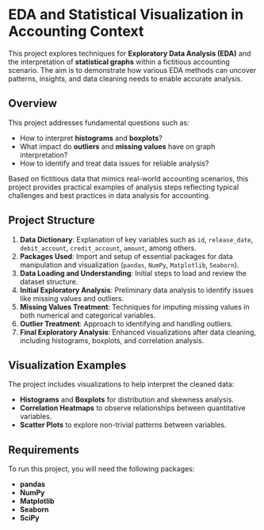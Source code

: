 # EDA and Statistical Visualization in Accounting Context

This project explores techniques for **Exploratory Data Analysis (EDA)** and the interpretation of **statistical graphs** within a fictitious accounting scenario. The aim is to demonstrate how various EDA methods can uncover patterns, insights, and data cleaning needs to enable accurate analysis.

## Overview

This project addresses fundamental questions such as:
- How to interpret **histograms** and **boxplots**?
- What impact do **outliers** and **missing values** have on graph interpretation?
- How to identify and treat data issues for reliable analysis?

Based on fictitious data that mimics real-world accounting scenarios, this project provides practical examples of analysis steps reflecting typical challenges and best practices in data analysis for accounting.

## Project Structure

1. **Data Dictionary**: Explanation of key variables such as `id`, `release_date`, `debit_account`, `credit_account`, `amount`, among others.
2. **Packages Used**: Import and setup of essential packages for data manipulation and visualization (`pandas`, `NumPy`, `Matplotlib`, `Seaborn`).
3. **Data Loading and Understanding**: Initial steps to load and review the dataset structure.
4. **Initial Exploratory Analysis**: Preliminary data analysis to identify issues like missing values and outliers.
5. **Missing Values Treatment**: Techniques for imputing missing values in both numerical and categorical variables.
6. **Outlier Treatment**: Approach to identifying and handling outliers.
7. **Final Exploratory Analysis**: Enhanced visualizations after data cleaning, including histograms, boxplots, and correlation analysis.

## Visualization Examples

The project includes visualizations to help interpret the cleaned data:
- **Histograms** and **Boxplots** for distribution and skewness analysis.
- **Correlation Heatmaps** to observe relationships between quantitative variables.
- **Scatter Plots** to explore non-trivial patterns between variables.

## Requirements

To run this project, you will need the following packages:
- **pandas**
- **NumPy**
- **Matplotlib**
- **Seaborn**
- **SciPy**
